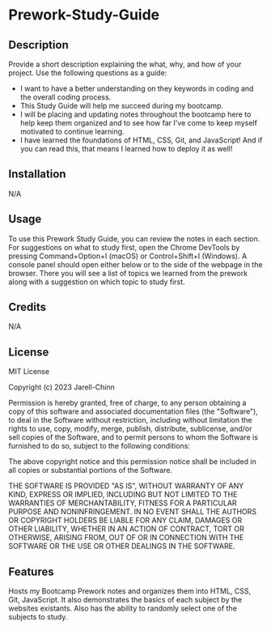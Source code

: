 # Prework-Study-Guide

## Description

Provide a short description explaining the what, why, and how of your project. Use the following questions as a guide:

- I want to have a better understanding on they keywords in coding and the overall coding process.
- This Study Guide will help me succeed during my bootcamp.
- I will be placing and updating notes throughout the bootcamp here to help keep them organized and to see how far I've come to keep myself motivated to continue learning.
- I have learned the foundations of HTML, CSS, Git, and JavaScript! And if you can read this, that means I learned how to deploy it as well!


## Installation

N/A

## Usage

To use this Prework Study Guide, you can review the notes in each section. For suggestions on what to study first, open the Chrome DevTools by pressing Command+Option+I (macOS) or Control+Shift+I (Windows). A console panel should open either below or to the side of the webpage in the browser. There you will see a list of topics we learned from the prework along with a suggestion on which topic to study first.

## Credits

N/A

## License

MIT License

Copyright (c) 2023 Jarell-Chinn

Permission is hereby granted, free of charge, to any person obtaining a copy
of this software and associated documentation files (the "Software"), to deal
in the Software without restriction, including without limitation the rights
to use, copy, modify, merge, publish, distribute, sublicense, and/or sell
copies of the Software, and to permit persons to whom the Software is
furnished to do so, subject to the following conditions:

The above copyright notice and this permission notice shall be included in all
copies or substantial portions of the Software.

THE SOFTWARE IS PROVIDED "AS IS", WITHOUT WARRANTY OF ANY KIND, EXPRESS OR
IMPLIED, INCLUDING BUT NOT LIMITED TO THE WARRANTIES OF MERCHANTABILITY,
FITNESS FOR A PARTICULAR PURPOSE AND NONINFRINGEMENT. IN NO EVENT SHALL THE
AUTHORS OR COPYRIGHT HOLDERS BE LIABLE FOR ANY CLAIM, DAMAGES OR OTHER
LIABILITY, WHETHER IN AN ACTION OF CONTRACT, TORT OR OTHERWISE, ARISING FROM,
OUT OF OR IN CONNECTION WITH THE SOFTWARE OR THE USE OR OTHER DEALINGS IN THE
SOFTWARE.

## Features

Hosts my Bootcamp Prework notes and organizes them into HTML, CSS, Git, JavaScript.
It also demonstrates the basics of each subject by the websites existants.
Also has the ability to randomly select one of the subjects to study.

